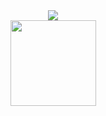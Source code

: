 <div align="center">
	<img src="https://metrics.lecoq.io/flycodeu?template=classic&config.timezone=Asia%2FShanghai">
</div>
<div align="center">
	<img height="137px" src="https://github-readme-stats.vercel.app/api?username=flycodeu&hide_title=true&hide_border=true&show_icons=trueline_height=21&text_color=000&icon_color=000&bg_color=0,ea6161,ffc64d,fffc4d,52fa5a&theme=graywhite" />
</div>
